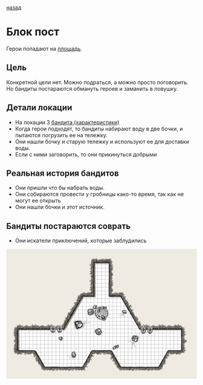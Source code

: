 [назад](/index.md)
# Блок пост 
Герои попадают на [площадь](./description.md).

## Цель
Конкретной цели нет.
Можно подраться, а можно просто поговорить.
Но бандиты постараются обмануть героев и заманить в ловушку.

## Детали локации
* На локации 3 [бандита (характеристики)](./robber.md)
* Когда герои подходят, то бандиты набирают воду в две бочки, и пытаются погрузить ее на тележку.
* Они нашли бочку и старую тележку и используют ее для доставки воды.
* Если с ними заговорить, то они прикинуться добрыми

## Реальная история бандитов
* Они пришли что бы набрать воды.
* Они собираются провести у гробницы како-то время, так как не могут ее открыть
* Они нашли бочки и этот источник.

## Бандиты постараются соврать
* Они искатели приключений, которые заблудились

![block-post](./block-post.png)

